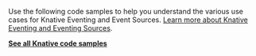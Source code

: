 Use the following code samples to help you understand the various use cases for
Knative Eventing and Event Sources.
[Learn more about Knative Eventing and Eventing Sources](../README.md).

[**See all Knative code samples**](../../samples.md)
